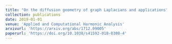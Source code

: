 ```yaml
---
title: "On the diffusion geometry of graph Laplacians and applications"
collection: publications
date: 2019-01-01
venue: 'Applied and Computational Harmonic Analysis'
arxivurl: 'https://arxiv.org/abs/1712.09005' 
paperurl: 'https://doi.org/10.1038/s41592-018-0308-4'
---
```

